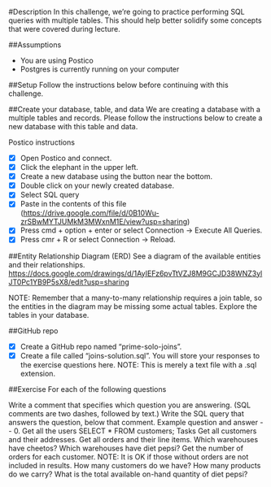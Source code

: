 #Description
In this challenge, we’re going to practice performing SQL queries with multiple tables. This should help better solidify some concepts that were covered during lecture.

##Assumptions
* You are using Postico
* Postgres is currently running on your computer

##Setup
Follow the instructions below before continuing with this challenge.

##Create your database, table, and data
We are creating a database with a multiple tables and records. Please follow the instructions below to create a new database with this table and data.

Postico instructions

* [x] Open Postico and connect.
* [x] Click the elephant in the upper left.
* [x] Create a new database using the button near the bottom.
* [x] Double click on your newly created database.
* [x] Select SQL query
* [x] Paste in the contents of this file (https://drive.google.com/file/d/0B10Wu-zrSBwMYTJUMkM3MWxnM1E/view?usp=sharing)
* [x] Press cmd + option + enter or select Connection -> Execute All Queries.
* [x] Press cmr + R or select Connection -> Reload.

##Entity Relationship Diagram (ERD)
See a diagram of the available entities and their relationships. https://docs.google.com/drawings/d/1AyIEFz6pvTtVZJ8M9GCJD38WNZ3ylJT0Pc1YB9P5sX8/edit?usp=sharing

NOTE: Remember that a many-to-many relationship requires a join table, so the entities in the diagram may be missing some actual tables. Explore the tables in your database.

##GitHub repo
* [x] Create a GitHub repo named “prime-solo-joins”.
* [x] Create a file called “joins-solution.sql”. You will store your responses to the exercise questions here. NOTE: This is merely a text file with a .sql extension.

##Exercise
For each of the following questions

Write a comment that specifies which question you are answering. (SQL comments are two dashes, followed by text.)
Write the SQL query that answers the question, below that comment.
Example question and answer
-- 0. Get all the users
SELECT * FROM customers;
Tasks
Get all customers and their addresses.
Get all orders and their line items.
Which warehouses have cheetos?
Which warehouses have diet pepsi?
Get the number of orders for each customer. NOTE: It is OK if those without orders are not included in results.
How many customers do we have?
How many products do we carry?
What is the total available on-hand quantity of diet pepsi?

